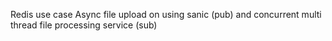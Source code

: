 Redis use case 
Async file upload on using sanic (pub)
and concurrent multi thread file processing service (sub)